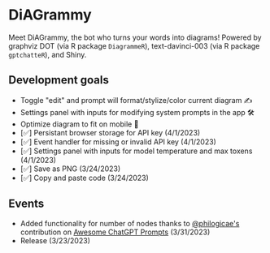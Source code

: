 # DiAGrammy
Meet DiAGrammy, the bot who turns your words into diagrams! Powered by graphviz DOT (via R package `DiagrammeR`), text-davinci-003 (via R package `gptchatteR`), and Shiny.

## Development goals 
- Toggle "edit" and prompt will format/stylize/color current diagram ✍️ 
- Settings panel with inputs for modifying system prompts in the app 🛠
- Optimize diagram to fit on mobile 📲
- [✅] Persistant browser storage for API key (4/1/2023)
- [✅] Event handler for missing or invalid API key (4/1/2023)
- [✅] Settings panel with inputs for model temperature and max toxens (4/1/2023)
- [✅] Save as PNG (3/24/2023)
- [✅] Copy and paste code (3/24/2023)

## Events
- Added functionality for number of nodes thanks to [@philogicae's](https://github.com/philogicae) contribution on [Awesome ChatGPT Prompts](https://prompts.chat/) (3/31/2023)
- Release (3/23/2023)
